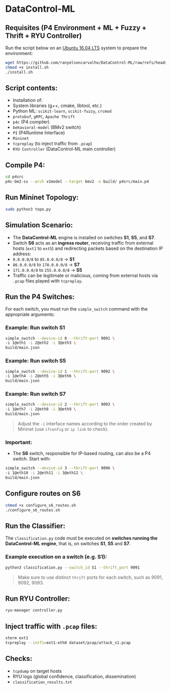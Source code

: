 # DataControl-ML

## Requisites (P4 Environment + ML + Fuzzy + Thrift + RYU Controller)
Run the script below on an [Ubuntu 16.04 LTS](https://ubuntu.com/16-04) system to prepare the environment:

```bash
wget https://github.com/ranyelsoncarvalho/DataControl-ML/raw/refs/heads/main/P4-environment/install.sh
chmod +x install.sh
./install.sh
```
## Script contents:
- Installation of:
- System libraries (g++, cmake, libtool, etc.)
- Python ML: `scikit-learn`, `scikit-fuzzy`, `crcmod`
- `protobuf`, `gRPC`, `Apache Thrift`
- `p4c` (P4 compiler)
- `behavioral-model` (BMv2 switch)
- `PI` (P4Runtime Interface)
- `Mininet`
- `tcpreplay` (to inject traffic from `.pcap`)
- `RYU Controller` (DataControl-ML main controller)

## Compile P4:
```bash
cd p4src
p4c-bm2-ss --arch v1model --target bmv2 -o build/ p4src/main.p4
```
## Run Mininet Topology:
```bash
sudo python3 topo.py
```

## Simulation Scenario: 
- The **DataControl-ML** engine is installed on switches **S1**, **S5**, and **S7**.
- Switch **S6** acts as an **ingress router**, receiving traffic from external hosts (`ext1` to `ext5`) and redirecting packets based on the destination IP address:
- `0.0.0.0/8` to `85.0.0.0/8` → **S1**
- `86.0.0.0/8` to `170.0.0.0/8` → **S7**
- `171.0.0.0/8` to `255.0.0.0/8` → **S5**
- Traffic can be legitimate or malicious, coming from external hosts via `.pcap` files played with `tcpreplay`.

## Run the P4 Switches:
For each switch, you must run the `simple_switch` command with the appropriate arguments:

### Example: Run switch S1
```bash
simple_switch --device-id 0 --thrift-port 9091 \
-i 1@eth1 -i 2@eth2 -i 3@eth3 \
build/main.json
```

### Example: Run switch S5
```bash
simple_switch --device-id 1 --thrift-port 9092 \
-i 1@eth4 -i 2@eth5 -i 3@eth6 \
build/main.json
```

### Example: Run switch S7
```bash
simple_switch --device-id 2 --thrift-port 9093 \
-i 1@eth7 -i 2@eth8 -i 3@eth9 \ 
build/main.json
```
> Adjust the `-i` interface names according to the order created by Mininet (use `ifconfig` or `ip link` to check).

### Important:
- The **S6** switch, responsible for IP-based routing, can also be a P4 switch. Start with:
```bash
simple_switch --device-id 3 --thrift-port 9096 \
-i 1@eth10 -i 2@eth11 -i 3@eth12 \
build/main.json
```
## Configure routes on S6

```bash
chmod +x configure_s6_routes.sh
./configure_s6_routes.sh
```
## Run the Classifier:
The `classification.py` code must be executed on **switches running the DataControl-ML engine**, that is, on switches **S1**, **S5** and **S7**.
### Example execution on a switch (e.g. S1):
```bash
python3 classification.py --switch_id S1 --thrift_port 9091
```

> Make sure to use distinct `thrift` ports for each switch, such as 9091, 9092, 9093.

## Run RYU Controller:
```bash
ryu-manager controller.py
```

## Inject traffic with `.pcap` files:
```bash
xterm ext1
tcpreplay --intf1=ext1-eth0 dataset/pcap/attack_s1.pcap
```

## Checks:
- `tcpdump` on target hosts
- RYU logs (global confidence, classification, dissemination)
- `classification_results.txt`

